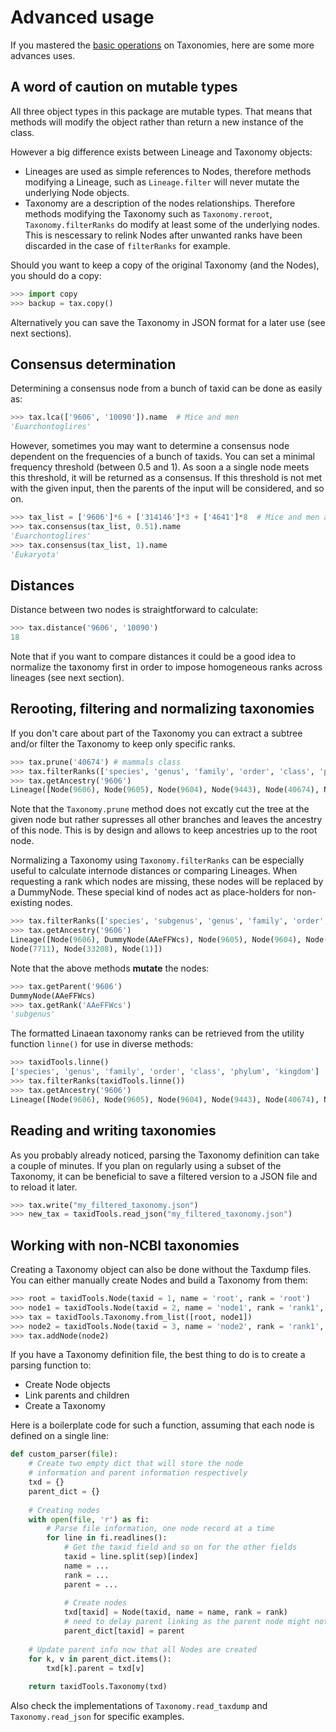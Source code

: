 # Advanced usage

If you mastered the [basic operations](quickstart.md) on Taxonomies, here are some
more advances uses.

## A word of caution on mutable types

All three object types in this package are mutable types.
That means that methods will modify the object rather than
return a new instance of the class.

However a big difference exists between Lineage and Taxonomy objects:
* Lineages are used as simple references to Nodes, therefore methods 
modifying a Lineage, such as `Lineage.filter` will never mutate the underlying 
Node objects.
* Taxonomy are a description of the nodes relationships. Therefore methods 
modifying the Taxonomy such as `Taxonomy.reroot`, `Taxonomy.filterRanks` do 
modify at least some of the underlying nodes. This is nescessary to relink 
Nodes after unwanted ranks have been discarded in the case of `filterRanks`
for example.

Should you want to keep a copy of the original Taxonomy (and the Nodes), you should 
do a copy:

``` py
>>> import copy
>>> backup = tax.copy()
```

Alternatively you can save the Taxonomy in JSON format for a later use (see next sections).

## Consensus determination 

Determining a consensus node from a bunch of taxid can be done as easily as:

``` py
>>> tax.lca(['9606', '10090']).name  # Mice and men
'Euarchontoglires'
```

However, sometimes you may want to determine a consensus node dependent on the 
frequencies of a bunch of taxids. You can set a minimal frequency threshold (between 0.5 and 1).
As soon a a single node meets this threshold, it will be returned as a consensus. If this threshold is 
not met with the given input, then the parents of the input will be considered, and so on.

``` py
>>> tax_list = ['9606']*6 + ['314146']*3 + ['4641']*8  # Mice and men and bananas
>>> tax.consensus(tax_list, 0.51).name
'Euarchontoglires'
>>> tax.consensus(tax_list, 1).name
'Eukaryota'
```

## Distances

Distance between two nodes is straightforward to calculate:

``` py
>>> tax.distance('9606', '10090')
18
```

Note that if you want to compare distances it could be a good idea to normalize the taxonomy 
first in order to impose homogeneous ranks across lineages (see next section).

## Rerooting, filtering and normalizing taxonomies

If you don't care about part of the Taxonomy 
you can extract a subtree and/or filter the Taxonomy to keep only specific 
ranks.

``` py
>>> tax.prune('40674') # mammals class
>>> tax.filterRanks(['species', 'genus', 'family', 'order', 'class', 'phylum', 'kingdom'])
>>> tax.getAncestry('9606')
Lineage([Node(9606), Node(9605), Node(9604), Node(9443), Node(40674), Node(7711), Node(33208), Node(1)])
```

Note that the `Taxonomy.prune` method does not excatly cut the tree at the given node 
but rather supresses all other branches and leaves the ancestry of this node.
This is by design and allows to keep ancestries up to the root node.

Normalizing a Taxonomy using `Taxonomy.filterRanks` can be especially useful
to calculate internode distances or comparing Lineages. When requesting a rank 
which nodes are missing, these nodes will be replaced by a DummyNode.
These special kind of nodes act as place-holders for non-existing nodes.

``` py
>>> tax.filterRanks(['species', 'subgenus', 'genus', 'family', 'order', 'class', 'phylum', 'kingdom'])
>>> tax.getAncestry('9606')
Lineage([Node(9606), DummyNode(AAeFFWcs), Node(9605), Node(9604), Node(9443), Node(40674), 
Node(7711), Node(33208), Node(1)])
```

Note that the above methods **mutate** the nodes:

``` py
>>> tax.getParent('9606')
DummyNode(AAeFFWcs)
>>> tax.getRank('AAeFFWcs')
'subgenus'
```

The formatted Linaean taxonomy ranks can be retrieved from the utility function `linne()`
for use in diverse methods:

``` py
>>> taxidTools.linne()
['species', 'genus', 'family', 'order', 'class', 'phylum', 'kingdom']
>>> tax.filterRanks(taxidTools.linne())
>>> tax.getAncestry('9606')
Lineage([Node(9606), Node(9605), Node(9604), Node(9443), Node(40674), Node(7711), Node(33208), Node(1)])
```

## Reading and writing taxonomies

As you probably already noticed, parsing the Taxonomy definition can 
take a couple of minutes. If you plan on regularly using a subset of the Taxonomy, 
it can be beneficial to save a filtered version to a JSON file and to reload it later.

``` py
>>> tax.write("my_filtered_taxonomy.json")
>>> new_tax = taxidTools.read_json("my_filtered_taxonomy.json")
```

## Working with non-NCBI taxonomies

Creating a Taxonomy object can also be done without the Taxdump files.
You can either manually create Nodes and build a Taxonomy from them:

``` py
>>> root = taxidTools.Node(taxid = 1, name = 'root', rank = 'root')
>>> node1 = taxidTools.Node(taxid = 2, name = 'node1', rank = 'rank1', parent = root)
>>> tax = taxidTools.Taxonomy.from_list([root, node1])
>>> node2 = taxidTools.Node(taxid = 3, name = 'node2', rank = 'rank1', parent = root)
>>> tax.addNode(node2)
```

If you have a Taxonomy definition file, the best thing to do is
to create a parsing function to:
* Create Node objects
* Link parents and children
* Create a Taxonomy

Here is a boilerplate code for such a function, assuming that each node 
is defined on a single line:

``` py
def custom_parser(file):
    # Create two empty dict that will store the node
    # information and parent information respectively
    txd = {} 
    parent_dict = {}
    
    # Creating nodes
    with open(file, 'r') as fi:
        # Parse file information, one node record at a time
        for line in fi.readlines():
            # Get the taxid field and so on for the other fields
            taxid = line.split(sep)[index]
            name = ...
            rank = ...
            parent = ...
            
            # Create nodes
            txd[taxid] = Node(taxid, name = name, rank = rank)
            # need to delay parent linking as the parent node might not exist yet
            parent_dict[taxid] = parent
        
    # Update parent info now that all Nodes are created
    for k, v in parent_dict.items():
        txd[k].parent = txd[v]
    
    return taxidTools.Taxonomy(txd)
```

Also check the implementations of `Taxonomy.read_taxdump` and `Taxonomy.read_json` for 
specific examples.
